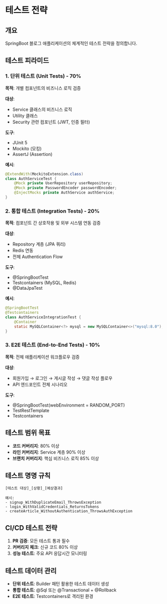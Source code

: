# 테스트 전략

## 개요
SpringBoot 블로그 애플리케이션의 체계적인 테스트 전략을 정의합니다.

## 테스트 피라미드

### 1. 단위 테스트 (Unit Tests) - 70%
**목적**: 개별 컴포넌트의 비즈니스 로직 검증

**대상**:
- Service 클래스의 비즈니스 로직
- Utility 클래스
- Security 관련 컴포넌트 (JWT, 인증 필터)

**도구**:
- JUnit 5
- Mockito (모킹)
- AssertJ (Assertion)

**예시**:
```java
@ExtendWith(MockitoExtension.class)
class AuthServiceTest {
    @Mock private UserRepository userRepository;
    @Mock private PasswordEncoder passwordEncoder;
    @InjectMocks private AuthService authService;
}
```

### 2. 통합 테스트 (Integration Tests) - 20%
**목적**: 컴포넌트 간 상호작용 및 외부 시스템 연동 검증

**대상**:
- Repository 계층 (JPA 쿼리)
- Redis 연동
- 전체 Authentication Flow

**도구**:
- @SpringBootTest
- Testcontainers (MySQL, Redis)
- @DataJpaTest

**예시**:
```java
@SpringBootTest
@Testcontainers
class AuthServiceIntegrationTest {
    @Container
    static MySQLContainer<?> mysql = new MySQLContainer<>("mysql:8.0");
}
```

### 3. E2E 테스트 (End-to-End Tests) - 10%
**목적**: 전체 애플리케이션 워크플로우 검증

**대상**:
- 회원가입 → 로그인 → 게시글 작성 → 댓글 작성 플로우
- API 엔드포인트 전체 시나리오

**도구**:
- @SpringBootTest(webEnvironment = RANDOM_PORT)
- TestRestTemplate
- Testcontainers

## 테스트 범위 목표
- **코드 커버리지**: 80% 이상
- **라인 커버리지**: Service 계층 90% 이상
- **브랜치 커버리지**: 핵심 비즈니스 로직 85% 이상

## 테스트 명명 규칙
```
[테스트 대상]_[상황]_[예상결과]

예시:
- signup_WithDuplicateEmail_ThrowsException
- login_WithValidCredentials_ReturnsTokens
- createArticle_WithoutAuthentication_ThrowsAuthException
```

## CI/CD 테스트 전략
1. **PR 검증**: 모든 테스트 통과 필수
2. **커버리지 체크**: 신규 코드 80% 이상
3. **성능 테스트**: 주요 API 응답시간 모니터링

## 테스트 데이터 관리
- **단위 테스트**: Builder 패턴 활용한 테스트 데이터 생성
- **통합 테스트**: @Sql 또는 @Transactional + @Rollback
- **E2E 테스트**: Testcontainers로 격리된 환경